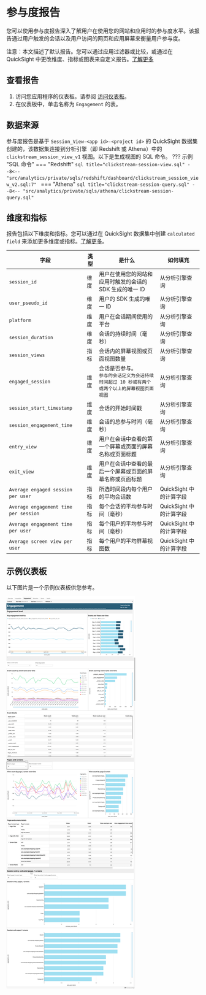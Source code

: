 # 参与度报告
您可以使用参与度报告深入了解用户在使用您的网站和应用时的参与度水平。该报告通过用户触发的会话以及用户访问的网页和应用屏幕来衡量用户参与度。

注意：本文描述了默认报告。您可以通过应用过滤器或比较，或通过在 QuickSight 中更改维度、指标或图表来自定义报告。[了解更多](https://docs.aws.amazon.com/quicksight/latest/user/working-with-visuals.html)

## 查看报告
1. 访问您应用程序的仪表板。请参阅 [访问仪表板](index.md)。
2. 在仪表板中，单击名称为 `Engagement` 的表。

## 数据来源
参与度报告是基于 `Session_View-<app id>-<project id>` 的 QuickSight 数据集创建的，该数据集连接到分析引擎（即 Redshift 或 Athena）中的 `clickstream_session_view_v1` 视图。以下是生成视图的 SQL 命令。
??? 示例 "SQL 命令"
    === "Redshift"
        ```sql title="clickstream-session-view.sql"
        --8<-- "src/analytics/private/sqls/redshift/dashboard/clickstream_session_view_v2.sql:7"
        ```
    === "Athena"
        ```sql title="clickstream-session-query.sql"
        --8<-- "src/analytics/private/sqls/athena/clickstream-session-query.sql"
        ```

## 维度和指标
报告包括以下维度和指标。您可以通过在 QuickSight 数据集中创建 `calculated field` 来添加更多维度或指标。[了解更多](https://docs.aws.amazon.com/quicksight/latest/user/adding-a-calculated-field-analysis.html)。

|字段 | 类型| 是什么 | 如何填充|
|----------|---|---------|--------------------|
|`session_id`| 维度 | 用户在使用您的网站和应用时触发的会话的 SDK 生成的唯一 ID | 从分析引擎查询|
|`user_pseudo_id`| 维度 | 用户的 SDK 生成的唯一 ID  | 从分析引擎查询|
|`platform`| 维度 | 用户在会话期间使用的平台  | 从分析引擎查询|
|`session_duration`| 维度 | 会话的持续时间（毫秒）  | 从分析引擎查询|
|`session_views`| 指标 | 会话内的屏幕视图或页面视图数量  | 从分析引擎查询|
|`engaged_session`| 维度 | 会话是否参与。</br>`参与的会话定义为会话持续时间超过 10 秒或有两个或两个以上的屏幕视图页面视图` | 从分析引擎查询|
|`session_start_timestamp`| 维度 | 会话的开始时间戳  | 从分析引擎查询|
|`session_engagement_time`| 维度 | 会话的总参与时间（毫秒）  | 从分析引擎查询|
|`entry_view`| 维度 | 用户在会话中查看的第一个屏幕或页面的屏幕名称或页面标题  | 从分析引擎查询|
|`exit_view`| 维度 | 用户在会话中查看的最后一个屏幕或页面的屏幕名称或页面标题  | 从分析引擎查询|
|`Average engaged session per user`| 指标 | 所选时间段内每个用户的平均会话数  | QuickSight 中的计算字段|
|`Average engagement time per session`| 指标 | 每个会话的平均参与时间（毫秒）  | QuickSight 中的计算字段|
|`Average engagement time per user`| 指标 | 每个用户的平均参与时间（毫秒）  | QuickSight 中的计算字段|
|`Average screen view per user`| 指标 | 每个用户的平均屏幕视图数  | QuickSight 中的计算字段|

## 示例仪表板
以下图片是一个示例仪表板供您参考。

![参与度仪表板](../../images/analytics/dashboard/engagement.png)
